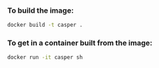 
### To build the image:

```sh
docker build -t casper .
```

### To get in a container built from the image:

```sh
docker run -it casper sh
```

